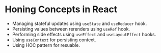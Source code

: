 # Honing Concepts in React

- Managing stateful updates using `useState` and `useReducer` hook.
- Persisting values between rerenders using `useRef` hook.
- Performing side effects using `useEffect` and `useLayoutEffect` hooks.
- Using `useContext` for persisting context.
- Using HOC pattern for resuable.
